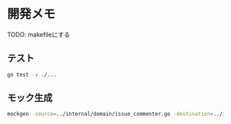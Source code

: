# 開発メモ

TODO: makefileにする

## テスト

```bash
go test -v ./...
```

## モック生成

```bash
mockgen -source=../internal/domain/issue_commenter.go -destination=../internal/domain/mock/issue_commenter.go -package=domainmock
```